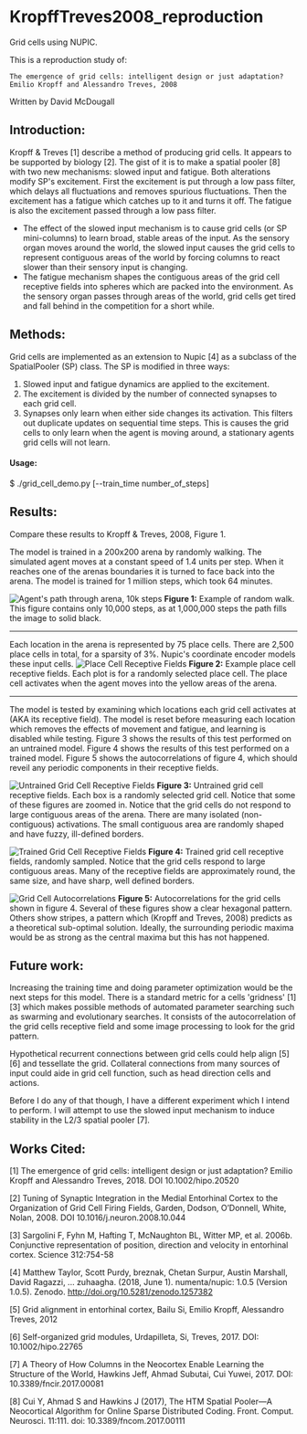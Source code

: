 # KropffTreves2008_reproduction
Grid cells using NUPIC.  

This is a reproduction study of:

	The emergence of grid cells: intelligent design or just adaptation? 
	Emilio Kropff and Alessandro Treves, 2008

Written by David McDougall

## Introduction:
Kropff & Treves [1] describe a method of producing grid cells.  It appears to be supported by biology [2].  The gist of it is to make a spatial pooler [8] with two new mechanisms: slowed input and fatigue.  Both alterations modify SP's excitement.  First the excitement is put through a low pass filter, which delays all fluctuations and removes spurious fluctuations.  Then the excitement has a fatigue which catches up to it and turns it off.  The fatigue is also the excitement passed through a low pass filter.  
* The effect of the slowed input mechanism is to cause grid cells (or SP mini-columns) to learn broad, stable areas of the input.  As the sensory organ moves around the world, the slowed input causes the grid cells to represent contiguous areas of the world by forcing columns to react slower than their sensory input is changing.  
* The fatigue mechanism shapes the contiguous areas of the grid cell receptive fields into spheres which are packed into the environment.  As the sensory organ passes through areas of the world, grid cells get tired and fall behind in the competition for a short while.  

## Methods:
Grid cells are implemented as an extension to Nupic [4] as a subclass of the SpatialPooler (SP) class.  The SP is modified in three ways:
1)	Slowed input and fatigue dynamics are applied to the excitement.
2)	The excitement is divided by the number of connected synapses to each grid cell.
3)	Synapses only learn when either side changes its activation.  This filters out duplicate updates on sequential time steps.  This is causes the grid cells to only learn when the agent is moving around, a stationary agents grid cells will not learn.

#### Usage:
$ ./grid_cell_demo.py [--train_time number_of_steps]

## Results:

Compare these results to Kropff & Treves, 2008, Figure 1.

The model is trained in a 200x200 arena by randomly walking.  The simulated agent moves at a constant speed of 1.4 units per step.  When it reaches one of the arenas boundaries it is turned to face back into the arena.  The model is trained for 1 million steps, which took 64 minutes.

![Agent's path through arena, 10k steps](Path_10k.png?raw=true "Path, 10k steps")
**Figure 1:** Example of random walk.  This figure contains only 10,000 steps, as at 1,000,000 steps the path fills the image to solid black.

---

Each location in the arena is represented by 75 place cells.  There are 2,500 place cells in total, for a sparsity of 3%.  Nupic's coordinate encoder models these input cells.
![Place Cell Receptive Fields](Input_Receptive_Fields.png?raw=true "Place Cell Receptive Fields")
**Figure 2:** Example place cell receptive fields.  Each plot is for a randomly selected place cell.  The place cell activates when the agent moves into the yellow areas of the arena.

---

The model is tested by examining which locations each grid cell activates at (AKA its receptive field).  The model is reset before measuring each location which removes the effects of movement and fatigue, and learning is disabled while testing.  Figure 3 shows the results of this test performed on an untrained model.  Figure 4 shows the results of this test performed on a trained model.  Figure 5 shows the autocorrelations of figure 4, which should reveil any periodic components in their receptive fields.

![Untrained Grid Cell Receptive Fields](Grid_Cell_Receptive_Fields_untrained.png?raw=true "Untrained Grid Cell Receptive Fields")
**Figure 3:** Untrained grid cell receptive fields.  Each box is a randomly selected grid cell.  Notice that some of these figures are zoomed in.
Notice that the grid cells do not respond to large contiguous areas of the arena.  There are many isolated (non-contiguous) activations.  The small contiguous area are randomly shaped and have fuzzy, ill-defined borders.  

![Trained Grid Cell Receptive Fields](Grid_Cell_Receptive_Fields_trained.png?raw=true "Trained Grid Cell Receptive Fields")
**Figure 4:** Trained grid cell receptive fields, randomly sampled.  Notice that the grid cells respond to large contiguous areas.  Many of the receptive fields are approximately round, the same size, and have sharp, well defined borders.  

![Grid Cell Autocorrelations](Grid_Cell_RF_Autocorrelations.png?raw=true "Grid Cell Autocorrelations")
**Figure 5:** Autocorrelations for the grid cells shown in figure 4.
Several of these figures show a clear hexagonal pattern.  Others show stripes, a pattern which (Kropff and Treves, 2008) predicts as a theoretical sub-optimal solution.  Ideally, the surrounding periodic maxima would be as strong as the central maxima but this has not happened.  


## Future work:
Increasing the training time and doing parameter optimization would be the next steps for this model.  There is a standard metric for a cells 'gridness' [1][3] which makes possible methods of automated parameter searching such as swarming and evolutionary searches.  It consists of the autocorrelation of the grid cells receptive field and some image processing to look for the grid pattern.  

Hypothetical recurrent connections between grid cells could help align [5][6] and tessellate the grid.  Collateral connections from many sources of input could aide in grid cell function, such as head direction cells and actions.  

Before I do any of that though, I have a different experiment which I intend to perform.  I will attempt to use the slowed input mechanism to induce stability in the L2/3 spatial pooler [7].

## Works Cited:
[1]	The emergence of grid cells: intelligent design or just adaptation? Emilio Kropff and Alessandro Treves, 2018.  DOI 10.1002/hipo.20520

[2]	Tuning of Synaptic Integration in the Medial Entorhinal Cortex to the Organization of Grid Cell Firing Fields, Garden, Dodson, O’Donnell, White, Nolan, 2008.  DOI 10.1016/j.neuron.2008.10.044

[3]	Sargolini F, Fyhn M, Hafting T, McNaughton BL, Witter MP, et al. 2006b. Conjunctive representation of position, direction and velocity in entorhinal cortex. Science 312:754-58

[4]	Matthew Taylor, Scott Purdy, breznak, Chetan Surpur, Austin Marshall, David Ragazzi, ... zuhaagha. (2018, June 1). numenta/nupic: 1.0.5 (Version 1.0.5). Zenodo. http://doi.org/10.5281/zenodo.1257382

[5] 	Grid alignment in entorhinal cortex, Bailu Si, Emilio Kropff, Alessandro Treves, 2012

[6] 	Self-organized grid modules, Urdapilleta, Si, Treves, 2017.  DOI: 10.1002/hipo.22765

[7]	A Theory of How Columns in the Neocortex Enable Learning the Structure of the World, Hawkins Jeff, Ahmad Subutai, Cui Yuwei, 2017.  DOI: 10.3389/fncir.2017.00081

[8]	Cui Y, Ahmad S and Hawkins J (2017), The HTM Spatial Pooler—A Neocortical Algorithm for Online Sparse Distributed Coding. Front. Comput. Neurosci. 11:111. doi: 10.3389/fncom.2017.00111
